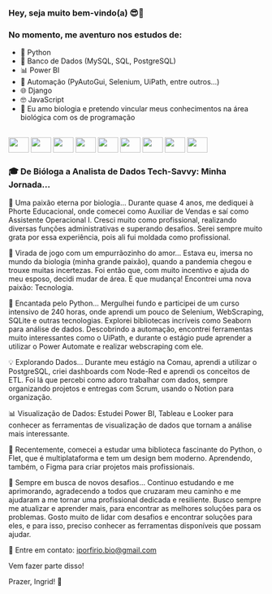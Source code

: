 ### Hey, seja muito bem-vindo(a) 😎🚀

### No momento, me aventuro nos estudos de:

- 🐍 Python
- 💾 Banco de Dados (MySQL, SQL, PostgreSQL)
- 📊 Power BI 
- 🤖 Automação (PyAutoGui, Selenium, UiPath, entre outros...)
- 🌐 Django
- 🤓 JavaScript
- 🧬 Eu amo biologia e pretendo vincular meus conhecimentos na área biológica com os de programação

<div style="display: inline_block"><br>
   <img src="https://cdn.jsdelivr.net/gh/devicons/devicon/icons/python/python-original.svg" /height="30" width="40">
   <img src="https://cdn.jsdelivr.net/gh/devicons/devicon@latest/icons/mysql/mysql-original.svg" /height="30" width="40">         
   <img src= "https://cdn.jsdelivr.net/gh/devicons/devicon@latest/icons/matplotlib/matplotlib-plain-wordmark.svg" /height="30" width="40">
   <img src="https://cdn.jsdelivr.net/gh/devicons/devicon/icons/selenium/selenium-original.svg" /height="30" width="40">
   <img src="https://cdn.jsdelivr.net/gh/devicons/devicon@latest/icons/jupyter/jupyter-plain-wordmark.svg" / height="30" width="40">
   <img src="https://cdn.jsdelivr.net/gh/devicons/devicon/icons/anaconda/anaconda-original.svg" /height="30" width="40">
   <img src="https://cdn.jsdelivr.net/gh/devicons/devicon@latest/icons/plotly/plotly-original-wordmark.svg"/ height="30" width="40">     
   <img src="https://cdn.jsdelivr.net/gh/devicons/devicon@latest/icons/postgresql/postgresql-original-wordmark.svg" / height="30" width="40">
   <img src="https://cdn.jsdelivr.net/gh/devicons/devicon@latest/icons/visualstudio/visualstudio-original.svg" /height="30" width="40">
   
          
          
</div>

### 🎓 De Bióloga a Analista de Dados Tech-Savvy: Minha Jornada...

🌱 Uma paixão eterna por biologia... Durante quase 4 anos, me dediquei à Phorte Educacional, onde comecei como Auxiliar de Vendas e saí como Assistente Operacional I. Cresci muito como profissional, realizando diversas funções administrativas e superando desafios. Serei sempre muito grata por essa experiência, pois ali fui moldada como profissional.

🔄 Virada de jogo com um empurrãozinho do amor... Estava eu, imersa no mundo da biologia (minha grande paixão), quando a pandemia chegou e trouxe muitas incertezas. Foi então que, com muito incentivo e ajuda do meu esposo, decidi mudar de área. E que mudança! Encontrei uma nova paixão: Tecnologia.

🐍 Encantada pelo Python... Mergulhei fundo e participei de um curso intensivo de 240 horas, onde aprendi um pouco de Selenium, WebScraping, SQLite e outras tecnologias. Explorei bibliotecas incríveis como Seaborn para análise de dados. Descobrindo a automação, encontrei ferramentas muito interessantes como o UiPath, e durante o estágio pude aprender a utilizar o Power Automate e realizar webscraping com ele.

💡 Explorando Dados... Durante meu estágio na Comau, aprendi a utilizar o PostgreSQL, criei dashboards com Node-Red e aprendi os conceitos de ETL. Foi lá que percebi como adoro trabalhar com dados, sempre organizando projetos e entregas com Scrum, usando o Notion para organização.

📊 Visualização de Dados: Estudei Power BI, Tableau e Looker para conhecer as ferramentas de visualização de dados que tornam a análise mais interessante.

🐍 Recentemente, comecei a estudar uma biblioteca fascinante do Python, o Flet, que é multiplataforma e tem um design bem moderno. Aprendendo, também, o Figma para criar projetos mais profissionais.

🚀 Sempre em busca de novos desafios... Continuo estudando e me aprimorando, agradecendo a todos que cruzaram meu caminho e me ajudaram a me tornar uma profissional dedicada e resiliente. Busco sempre me atualizar e aprender mais, para encontrar as melhores soluções para os problemas. Gosto muito de lidar com desafios e encontrar soluções para eles, e para isso, preciso conhecer as ferramentas disponíveis que possam ajudar.

📧 Entre em contato: iporfirio.bio@gmail.com

Vem fazer parte disso!

Prazer, Ingrid! 🤩
